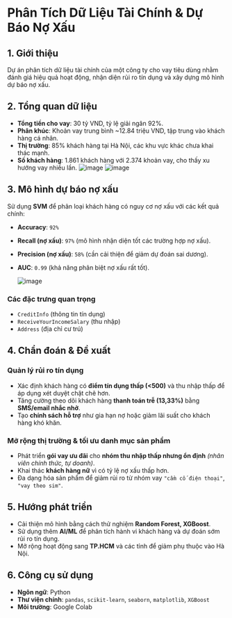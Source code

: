 # **Phân Tích Dữ Liệu Tài Chính & Dự Báo Nợ Xấu**

## **1. Giới thiệu**
Dự án phân tích dữ liệu tài chính của một công ty cho vay tiêu dùng nhằm đánh giá hiệu quả hoạt động, nhận diện rủi ro tín dụng và xây dựng mô hình dự báo nợ xấu.

## **2. Tổng quan dữ liệu**
- **Tổng tiền cho vay**: 30 tỷ VND, tỷ lệ giải ngân 92%.
- **Phân khúc**: Khoản vay trung bình ~12.84 triệu VND, tập trung vào khách hàng cá nhân.
- **Thị trường**: 85% khách hàng tại Hà Nội, các khu vực khác chưa khai thác mạnh.
- **Số khách hàng**: 1.861 khách hàng với 2.374 khoản vay, cho thấy xu hướng vay nhiều lần.
![image](https://github.com/user-attachments/assets/c893493c-2e1e-4bec-a3d6-d8b24eb37a0a)
![image](https://github.com/user-attachments/assets/f8d74014-fc03-4168-bd30-f55c2fe147e0)


## **3. Mô hình dự báo nợ xấu**
Sử dụng **SVM** để phân loại khách hàng có nguy cơ nợ xấu với các kết quả chính:

- **Accuracy**: `92%`
- **Recall (nợ xấu)**: `97%` (mô hình nhận diện tốt các trường hợp nợ xấu).
- **Precision (nợ xấu)**: `58%` (cần cải thiện để giảm dự đoán sai dương).
- **AUC**: `0.99` (khả năng phân biệt nợ xấu rất tốt).

  
  ![image](https://github.com/user-attachments/assets/f2a07232-2680-4a8d-9d98-d2c3e734a603)


### **Các đặc trưng quan trọng**
- `CreditInfo` (thông tin tín dụng)
- `ReceiveYourIncomeSalary` (thu nhập)
- `Address` (địa chỉ cư trú)

## **4. Chẩn đoán & Đề xuất**
### **Quản lý rủi ro tín dụng**
- Xác định khách hàng có **điểm tín dụng thấp (<500)** và thu nhập thấp để áp dụng xét duyệt chặt chẽ hơn.
- Tăng cường theo dõi khách hàng **thanh toán trễ (13,33%)** bằng **SMS/email nhắc nhở**.
- Tạo **chính sách hỗ trợ** như gia hạn nợ hoặc giảm lãi suất cho khách hàng khó khăn.

### **Mở rộng thị trường & tối ưu danh mục sản phẩm**
- Phát triển **gói vay ưu đãi** cho **nhóm thu nhập thấp nhưng ổn định** *(nhân viên chính thức, tự doanh)*.
- Khai thác **khách hàng nữ** vì có tỷ lệ nợ xấu thấp hơn.
- Đa dạng hóa sản phẩm để giảm rủi ro từ nhóm vay `"cầm cố điện thoại"`, `"vay theo sim"`.

## **5. Hướng phát triển**
- Cải thiện mô hình bằng cách thử nghiệm **Random Forest, XGBoost**.
- Sử dụng thêm **AI/ML** để phân tích hành vi khách hàng và dự đoán sớm rủi ro tín dụng.
- Mở rộng hoạt động sang **TP.HCM** và các tỉnh để giảm phụ thuộc vào Hà Nội.

## **6. Công cụ sử dụng**
- **Ngôn ngữ**: Python
- **Thư viện chính**: `pandas`, `scikit-learn`, `seaborn`, `matplotlib`, `XGBoost`
- **Môi trường**: Google Colab
